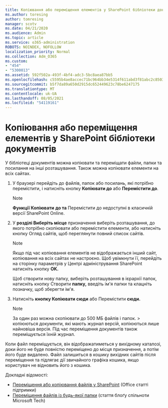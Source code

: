 ```yaml
---
title: Копіювання або переміщення елементів у SharePoint бібліотеки документів
ms.author: toresing
author: tomresing
manager: scotv
ms.date: 04/21/2020
ms.audience: Admin
ms.topic: article
ms.service: o365-administration
ROBOTS: NOINDEX, NOFOLLOW
localization_priority: Normal
ms.collection: Adm_O365
ms.custom:
- "454"
- "5300013"
ms.assetid: 592f502a-493f-4bf4-adc3-5bc8aea87bb5
ms.openlocfilehash: c5595b4ae8accec71bc964bb34e5314f611abd3f81abc2c8503e176389f62045
ms.sourcegitcommit: b5f7da89a650d2915dc652449623c78be6247175
ms.translationtype: MT
ms.contentlocale: uk-UA
ms.lasthandoff: 08/05/2021
ms.locfileid: "54119161"
---
```

# <a name="copy-or-move-items-in-a-sharepoint-document-library"></a>Копіювання або переміщення елементів у SharePoint бібліотеки документів

У бібліотеці документів можна копіювати та переміщати файли, папки та посилання на інші розташування. Також можна копіювати елементи на всіх сайтах. 
  
1. У браузері перейдіть до файлів, папок або посилань, які потрібно перемістити, і натисніть кнопку **Копіювати до** або **Перемістити до**.

    > [!NOTE]
    > **Функції Копіювати** **до та** Перемістити до недоступні в класичній версії SharePoint Online.
  
2. У **розділі Виберіть місце** призначення виберіть розташування, до якого потрібно  скопіювати або перемістити елементи, або натисніть кнопку Огляд сайтів, щоб переглянути повний список сайтів.

    > [!NOTE]
    > Якщо під час копіювання елементів не відображається інший сайт, копіювання на всіх сайтах не настроєно. Щоб увімкнути її, перейдіть на сторінку параметрів у Центрі адміністрування SharePoint натисніть кнопку **OK.**
  
    Щоб створити нову папку, виберіть розташування в ієрархії папок, натисніть кнопку Створити **папку,** введіть ім'я папки та клацніть позначку, щоб зберегти ім'я.

3. Натисніть **кнопку Копіювати сюди** або Перемістити **сюди.**

    > [!NOTE]
    > За один раз можна скопіювати до 500 МБ файлів і папок. > копіюються документи, які мають журнал версій, копіюються лише найновіша версія. Під час переміщення документів також переміщується їхній журнал.
  
 Коли файл переміщується, він відображатиметься у вихідному каталозі, доки його не буде повністю переміщено до місця призначення, а потім його буде видалено. Файл залишиться в кошику вихідних сайтів після переміщення та підлягає дії звичайного графіка кошика, якщо користувач не відновить його з кошика.

Докладні відомості:

 - [Переміщення або копіювання файлів у SharePoint](https://support.office.com/article/move-or-copy-files-in-sharepoint-00e2f483-4df3-46be-a861-1f5f0c1a87bc) (Office статті підтримки)
 - [Переміщення файлів із будь-якої папки](https://techcommunity.microsoft.com/t5/Microsoft-SharePoint-Blog/Now-move-files-anywhere-in-Office-365-SharePoint-and-OneDrive/ba-p/146973) (стаття блоґу спільноти Microsoft Tech)  